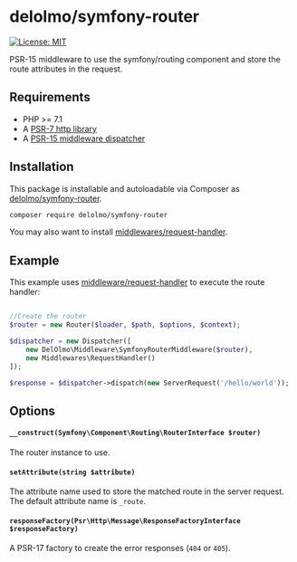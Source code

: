 # delolmo/symfony-router

 [![License: MIT](https://img.shields.io/badge/License-MIT-yellow.svg)](https://opensource.org/licenses/MIT)

PSR-15 middleware to use the symfony/routing component and store the route attributes in the request.

## Requirements

* PHP >= 7.1
* A [PSR-7 http library](https://github.com/middlewares/awesome-psr15-middlewares#psr-7-implementations)
* A [PSR-15 middleware dispatcher](https://github.com/middlewares/awesome-psr15-middlewares#dispatcher)

## Installation

This package is installable and autoloadable via Composer as [delolmo/symfony-router](https://packagist.org/packages/delolmo/symfony-router).

```sh
composer require delolmo/symfony-router
```

You may also want to install [middlewares/request-handler](https://packagist.org/packages/middlewares/request-handler).

## Example

This example uses [middleware/request-handler](https://github.com/middlewares/request-handler) to execute the route handler:

```php

//Create the router
$router = new Router($loader, $path, $options, $context);

$dispatcher = new Dispatcher([
    new DelOlmo\Middleware\SymfonyRouterMiddleware($router),
    new Middlewares\RequestHandler()
]);

$response = $dispatcher->dispatch(new ServerRequest('/hello/world'));
```

## Options

#### `__construct(Symfony\Component\Routing\RouterInterface $router)`

The router instance to use.

#### `setAttribute(string $attribute)`

The attribute name used to store the matched route in the server request. The default attribute name is `_route`.

#### `responseFactory(Psr\Http\Message\ResponseFactoryInterface $responseFactory)`

A PSR-17 factory to create the error responses (`404` or `405`).
